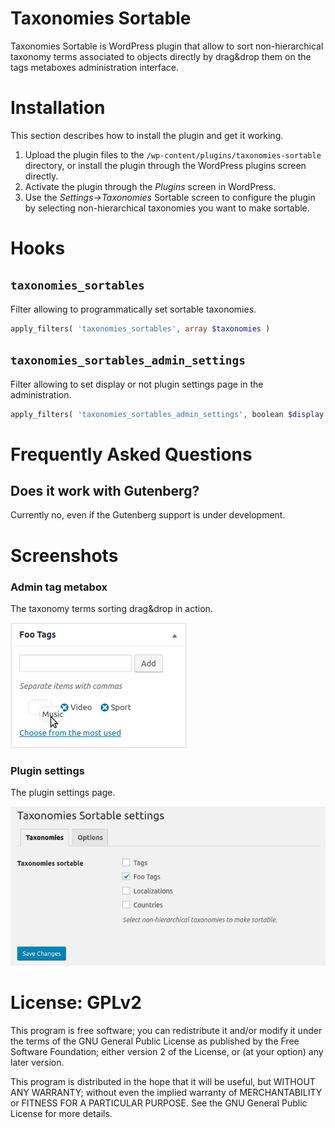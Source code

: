 # Taxonomies Sortable

Taxonomies Sortable is WordPress plugin that allow to sort non-hierarchical taxonomy terms associated to objects directly by drag&drop them on the tags metaboxes administration interface.

# Installation

This section describes how to install the plugin and get it working.

1. Upload the plugin files to the `/wp-content/plugins/taxonomies-sortable` directory, or install the plugin through the WordPress plugins screen directly.
1. Activate the plugin through the _Plugins_ screen in WordPress.
1. Use the _Settings->Taxonomies_ Sortable screen to configure the plugin by selecting non-hierarchical taxonomies you want to make sortable.

# Hooks

## `taxonomies_sortables`

Filter allowing to programmatically set sortable taxonomies.

```php
apply_filters( 'taxonomies_sortables', array $taxonomies )
```

## `taxonomies_sortables_admin_settings`

Filter allowing to set display or not plugin settings page in the administration.

```php
apply_filters( 'taxonomies_sortables_admin_settings', boolean $display )
```

# Frequently Asked Questions

## Does it work with Gutenberg?

Currently no, even if the Gutenberg support is under development.

# Screenshots 

### Admin tag metabox ###

The taxonomy terms sorting drag&drop in action.

![Admin metabox](https://raw.githubusercontent.com/enrico-sorcinelli/taxonomies-sortable/master/assets-wp/screenshot-1.png)

### Plugin settings ###

The plugin settings page.

![Plugin settings](https://raw.githubusercontent.com/enrico-sorcinelli/taxonomies-sortable/master/assets-wp/screenshot-2.png)

# License: GPLv2 #

This program is free software; you can redistribute it and/or modify
it under the terms of the GNU General Public License as published by
the Free Software Foundation; either version 2 of the License, or
(at your option) any later version.

This program is distributed in the hope that it will be useful,
but WITHOUT ANY WARRANTY; without even the implied warranty of
MERCHANTABILITY or FITNESS FOR A PARTICULAR PURPOSE.  See the
GNU General Public License for more details.
